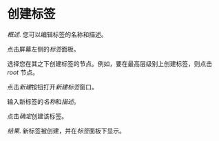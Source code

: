 # 创建标签

*概述*.
您可以编辑标签的名称和描述。

点击屏幕左侧的*标签*面板。

选择您在其之下创建标签的节点。例如，要在最高层级别上创建标签，则点击
*root* 节点。

点击*新建*按钮打开*新建标签*窗口。

输入新标签的*名称*和*描述*。

点击*确定*创建该标签。

*结果*.
新标签被创建，并在*标签*面板下显示。
